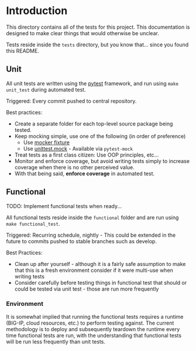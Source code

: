 # Introduction

This directory contains all of the tests for this project.  This documentation is designed to make clear things that would otherwise be unclear.

Tests reside inside the `tests` directory, but you know that... since you found this README.

## Unit

All unit tests are written using the [pytest](https://docs.pytest.org/en/latest/) framework, and run using `make unit_test` during automated test.

Triggered: Every commit pushed to central repository.

Best practices:

- Create a separate folder for each top-level source package being tested.
- Keep mocking simple, use one of the following (in order of preference)
    - Use [mocker fixture](https://github.com/pytest-dev/pytest-mock)
    - Use [unittest.mock](https://docs.python.org/3/library/unittest.mock.html) - Available via `pytest-mock`
- Treat tests as a first class citizen: Use OOP principles, etc...
- Monitor and enforce coverage, but avoid writing tests simply to increase coverage when there is no other perceived value.
- With that being said, **enforce coverage** in automated test.

## Functional

TODO: Implement functional tests when ready...

All functional tests reside inside the `functional` folder and are run using `make functional_test`.

Triggered: Recurring schedule, nightly - This could be extended in the future to commits pushed to stable branches such as develop.

Best Practices:

- Clean up after yourself - although it is a fairly safe assumption to make that this is a fresh environment consider if it were multi-use when writing tests
- Consider carefully before testing things in functional test that should or could be tested via unit test - those are run more frequently

### Environment

It is somewhat implied that running the functional tests requires a runtime (BIG-IP, cloud resources, etc.) to perform testing against.  The current methodology is to deploy and subsequently teardown the runtime every time functional tests are run, with the understanding that functional tests will be run less frequently than unit tests.